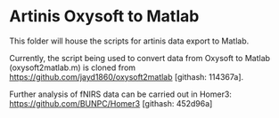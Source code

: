 # Artinis Oxysoft to Matlab

This folder will house the scripts for artinis data export to Matlab.

Currently, the script being used to convert data from Oxysoft to Matlab (oxysoft2matlab.m) is cloned from https://github.com/jayd1860/oxysoft2matlab [githash: 114367a].

Further analysis of fNIRS data can be carried out in Homer3: https://github.com/BUNPC/Homer3 [githash: 452d96a]

